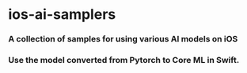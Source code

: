 # ios-ai-samplers
### A collection of samples for using various AI models on iOS
### Use the model converted from Pytorch to Core ML in Swift.

